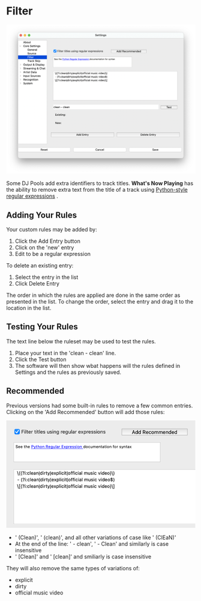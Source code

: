 # Filter

[![Filter Settings](images/filter.png)](images/filter.png)

Some DJ Pools add extra identifiers to track titles. **What's Now
Playing** has the ability to remove extra text from the title of a track
using [Python-style regular
expressions](https://docs.python.org/3/howto/regex.md) .

## Adding Your Rules

Your custom rules may be added by:

1. Click the Add Entry button
2. Click on the 'new' entry
3. Edit to be a regular expression

To delete an existing entry:

1. Select the entry in the list
2. Click Delete Entry

The order in which the rules are applied are done in the same order as
presented in the list. To change the order, select the entry and drag it
to the location in the list.

## Testing Your Rules

The text line below the ruleset may be used to test the rules.

1. Place your text in the 'clean - clean' line.
2. Click the Test button
3. The software will then show wbat happens will the rules defined in
    Settings and the rules as previously saved.

## Recommended

Previous versions had some built-in rules to remove a few common
entries. Clicking on the 'Add Recommended' button will add those rules:

[![Add Recommended](images/filterrecommended.png)](images/filterrecommended.png)

* ' (Clean)', ' (clean)', and all other variations of case like '
  (ClEaN)'
* At the end of the line: ' - clean', ' - Clean' and similarly is case
  insensitive
* ' \[Clean\]' and ' \[clean\]' and smiliarly is case insensitive

They will also remove the same types of variations of:

* explicit
* dirty
* official music video

